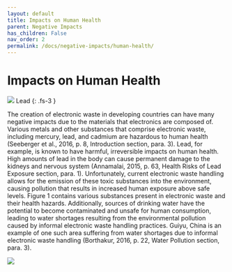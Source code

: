 ```yaml
---
layout: default
title: Impacts on Human Health
parent: Negative Impacts
has_children: False
nav_order: 2
permalink: /docs/negative-impacts/human-health/
---
```


# Impacts on Human Health

![](http://myscienceschool.org/uploads/Lead.serendipityThumb.jpg)
Lead
{: .fs-3 }

The creation of electronic waste in developing countries can have many negative impacts due to the materials that electronics are composed of. Various metals and other substances that comprise electronic waste, including mercury, lead, and cadmium are hazardous to human health (Seeberger et al., 2016, p. 8, Introduction section, para. 3). Lead, for example, is known to have harmful, irreversible impacts on human health. High amounts of lead in the body can cause permanent damage to the kidneys and nervous system (Annamalai, 2015, p. 63, Health Risks of Lead Exposure section, para. 1).  Unfortunately, current electronic waste handling allows for the emission of these toxic substances into the environment, causing pollution that results in increased human exposure above safe levels. Figure 1 contains various substances present in electronic waste and their health hazards. Additionally, sources of drinking water have the potential to become contaminated and unsafe for human consumption, leading to water shortages resulting from the environmental pollution caused by informal electronic waste handling practices. Guiyu, China is an example of one such area suffering from water shortages due to informal electronic waste handling (Borthakur, 2016, p. 22, Water Pollution section, para. 3). 

![](https://drive.google.com/file/d/10jrXaUFPd3qzqPnxPHN5G_bhZ0hPcmma/view?usp=sharing)
